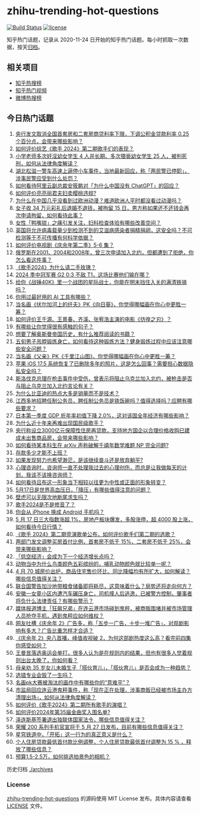# zhihu-trending-hot-questions

[![Build Status](https://github.com/justjavac/zhihu-trending-hot-questions/workflows/ci/badge.svg?branch=master)](https://github.com/justjavac/zhihu-trending-hot-questions/actions)
[![license](https://img.shields.io/github/license/justjavac/zhihu-trending-hot-questions)](https://github.com/justjavac/zhihu-trending-hot-questions/blob/master/LICENSE)

知乎热门话题，记录从 2020-11-24
日开始的知乎热门话题。每小时抓取一次数据，按天[归档](./archives)。

## 相关项目

- [知乎热搜榜](https://github.com/justjavac/zhihu-trending-top-search)
- [知乎热门视频](https://github.com/justjavac/zhihu-trending-hot-video)
- [微博热搜榜](https://github.com/justjavac/weibo-trending-hot-search)

## 今日热门话题

<!-- BEGIN -->
<!-- 最后更新时间 Sat May 18 2024 02:21:15 GMT+0800 (China Standard Time) -->

1. [央行发文取消全国首套房和二套房商贷利率下限，下调公积金贷款利率 0.25 个百分点，会带来哪些影响？](https://www.zhihu.com/question/656294274)
1. [如何评价综艺《歌手 2024》第二期歌手们的表现？](https://www.zhihu.com/question/656309588)
1. [小学老师多次奸淫幼女学生 4 人并长期、多次猥亵幼女学生 25 人，被判死刑，如何从法律角度解读？](https://www.zhihu.com/question/655977759)
1. [湖北松滋一警车高速上逼停小车事件，当地最新回应，称「两民警已停职」，涉事民警应受到什么处罚？](https://www.zhihu.com/question/656205196)
1. [如何看待阿里云副总裁安筱鹏对「为什么中国没有 ChatGPT」的回应？](https://www.zhihu.com/question/656318259)
1. [如何评价亮亮丽君夫妇卖樱桃违规?](https://www.zhihu.com/question/655701935)
1. [为什么在中国几乎没看到过欧洲动漫？难道欧洲人平时都没看过动漫吗？](https://www.zhihu.com/question/655966081)
1. [女子收 34 万元彩礼后退婚不退钱，被拘留 15 日，男方称如果还不还钱会再次申请拘留，如何看待此事？](https://www.zhihu.com/question/656052837)
1. [女性「鸭嘴钳」之痛引发关注，妇科检查体验有哪些改善空间？](https://www.zhihu.com/question/656275680)
1. [英国将允许病毒载量少到检测不到的艾滋病感染者捐精捐卵，这安全吗？不可检测等于不可传播有何科学依据？](https://www.zhihu.com/question/656299560)
1. [如何评价电视剧《庆余年第二季》5-6 集？](https://www.zhihu.com/question/656319663)
1. [俄罗斯在2001、2004和2008年，曾三次申请加入北约，但都遭到了拒绝，你怎么看这件事？](https://www.zhihu.com/question/651715472)
1. [《歌手2024》为什么请二手玫瑰？](https://www.zhihu.com/question/656293129)
1. [2024 季中冠军赛 G2 0:3 不敌 T1，这场比赛他们输在哪？](https://www.zhihu.com/question/656321223)
1. [给你《战锤40K》里一个战团的星际战士，你能在明末挡住入关的满清铁骑吗？](https://www.zhihu.com/question/656068354)
1. [你用过最好用的 AI 工具有哪些？](https://www.zhihu.com/question/611901563)
1. [当名画《伏尔加河上的纤夫》PK《向日葵》，你觉得哪幅画在你心中更胜一筹？](https://www.zhihu.com/question/656280845)
1. [如何评价王千源、王景春、齐溪、张宥浩主演的电影《彷徨之刃》？](https://www.zhihu.com/question/654925045)
1. [有哪些让你觉得很有感触的句子？](https://www.zhihu.com/question/656336857)
1. [想要了解奥斯曼帝国历史，有什么推荐阅读的书籍？](https://www.zhihu.com/question/647000544)
1. [五旬男子吊脖锻炼身亡，如何看待这种锻炼方法？健身锻炼过程中应该注意哪些安全问题？](https://www.zhihu.com/question/656210238)
1. [当名画《父亲》PK《千里江山图》，你觉得哪幅画在你心中更胜一筹？](https://www.zhihu.com/question/656280774)
1. [苹果 iOS 17.5 系统恢复了已删除多年的照片，这是怎么回事？需要担心数据隐私安全吗？](https://www.zhihu.com/question/656203903)
1. [斯洛伐克总理在枪击事件中受伤，曾表示将阻止乌克兰加入北约，被枪击是否与阻止乌克兰加入北约言论有关？](https://www.zhihu.com/question/656207254)
1. [为什么比亚迪的热点大多是销量而不是技术？](https://www.zhihu.com/question/625992066)
1. [江西多地招聘任制公务员，聘任制公务员是铁饭碗吗？值得选择吗？应聘有哪些要求？](https://www.zhihu.com/question/656293995)
1. [日本第一季度 GDP 折年率初值下降 2.0%，这对该国全年经济有哪些影响？](https://www.zhihu.com/question/656179471)
1. [为什么近十年来再难出现国民级歌手？](https://www.zhihu.com/question/656286317)
1. [央行称设立3000亿元保障性住房再贷款，支持地方国企以合理价格收购已建成未出售商品房，会带来哪些影响？](https://www.zhihu.com/question/656307836)
1. [如何看待某本科生在 arXiv 声称破解千禧年数学难题 NP 完全问题?](https://www.zhihu.com/question/656189747)
1. [存款多少才能不上班？](https://www.zhihu.com/question/647797875)
1. [如果发现努力也希望渺茫，是该继续奋斗还是放弃躺平?](https://www.zhihu.com/question/656235720)
1. [心理咨询时，咨询师一直不处理我过去的心理创伤，而总是让我做每天的计划，我该不该换咨询师？](https://www.zhihu.com/question/656056070)
1. [如何看待吕布这一形象当下相较以往更为中性或正面的形象转变？](https://www.zhihu.com/question/655970713)
1. [5月17日是世界高血压日，「降压」有哪些值得注意的问题？](https://www.zhihu.com/question/655960897)
1. [壁虎可以无限次地断尾求生吗？](https://www.zhihu.com/question/655663349)
1. [歌手2024是不是修音了？](https://www.zhihu.com/question/655635646)
1. [你会从 iPhone 换成 Android 手机吗？](https://www.zhihu.com/question/652018528)
1. [5 月 17 日三大指数涨超 1%，房地产板块爆发，多股涨停，超 4000 股上涨，如何看待今日行情？](https://www.zhihu.com/question/656276961)
1. [《歌手 2024》第二期竞演歌单公布，如何评价歌手们第二期的选歌？](https://www.zhihu.com/question/656296495)
1. [两部门发文调整买房首付比例，首套房不低于 15%，二套房不低于 25%，会带来哪些影响？](https://www.zhihu.com/question/656294627)
1. [「低空经济」会成为下一个经济增长点吗？](https://www.zhihu.com/question/655870593)
1. [动物当中为什么鸟类颜色五彩缤纷的，哺乳动物颜色就比较单一呢？](https://www.zhihu.com/question/471219722)
1. [4 月 70 城房价出炉，商品住宅售价环比、同比降幅均有所扩大，如何解读？哪些信息值得关注？](https://www.zhihu.com/question/656280594)
1. [联合国警告加沙地带粮食储备即将耗尽，这意味着什么？局势还将走向何方？](https://www.zhihu.com/question/656275404)
1. [安徽一女童小区内遭汽车碾压身亡，司机撞人后逃逸，已被警方控制，肇事者将负什么法律责任？有哪些警示？](https://www.zhihu.com/question/656171943)
1. [媒体报道博主「狂飙兄弟」在连云港市场碰到鬼秤，被商贩围堵并被市场管理人员抢夺手机，遇到鬼秤应如何维权？](https://www.zhihu.com/question/656241300)
1. [网友吐槽《庆余年 2》广告多，称「五步一广告，十步一堆广告」，对观剧影响有多大？广告比重怎样才合适？](https://www.zhihu.com/question/656274730)
1. [《庆余年 2》央八首播，峰值收视破 2，为何这部剧热度这么高？看完前四集你感受如何？](https://www.zhihu.com/question/656233956)
1. [王曼昱落选奥运会单打，很多人认为是在规则内的结果，但也有很多人觉着规则出台太晚了，你如何看？](https://www.zhihu.com/question/655966626)
1. [母亲劝 35 岁女儿未婚生子「搭伙育儿」，「搭伙育儿」是否会成为一种趋势？](https://www.zhihu.com/question/656208113)
1. [选错专业会毁了一生吗？](https://www.zhihu.com/question/332797876)
1. [名画pk大赛被淘汰的画作中有哪些你的“意难平”？](https://www.zhihu.com/question/656201161)
1. [市监局回应连云港鬼秤事件，称「现在正在处理，涉事商贩已经被市场主办方清理出场」，如何从法律角度解读？](https://www.zhihu.com/question/656283575)
1. [如何评价《歌手2024》第二期所有歌手的演唱？](https://www.zhihu.com/question/656301799)
1. [如何评价2024年第35届金曲奖入围名单?](https://www.zhihu.com/question/656191154)
1. [泽连斯基签署退出独联体国家法令，哪些信息值得关注？](https://www.zhihu.com/question/656188648)
1. [荣耀 200 系列手机官宣将于 5 月 27 日发布，目前有哪些信息值得关注？](https://www.zhihu.com/question/656220328)
1. [星穹铁道中，「开拓」这一行为的真正意义是什么？](https://www.zhihu.com/question/655850254)
1. [个人住房贷款最低首付款比例调整，个人住房贷款最低首付调整为 15 % ，释放了哪些信息？](https://www.zhihu.com/question/656294980)
1. [预算1.5-2.5万，如何挑选拍景色的相机？](https://www.zhihu.com/question/653635521)

<!-- END -->

历史归档 [./archives](./archives)

### License

[zhihu-trending-hot-questions](https://github.com/justjavac/zhihu-trending-hot-questions)
的源码使用 MIT License 发布。具体内容请查看 [LICENSE](./LICENSE) 文件。
